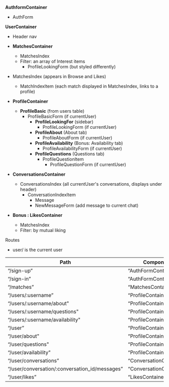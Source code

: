 
**AuthformContainer**
  + AuthForm

**UserContainer**
  + Header nav


  + **MatchesContainer**
    + MatchesIndex
    + Filter: an array of Interest items
      * ProfileLookingForm (but styled differently)

  + MatchesIndex (appears in Browse and Likes)
    + MatchIndexItem (each match displayed in MatchesIndex, links to a profile)

  + **ProfileContainer**
    + **ProfileBasic** (from users table)
      - ProfileBasicForm (if currentUser)
        - **ProfileLookingFor** (sidebar)
          * ProfileLookingForm (if currentUser)
        - **ProfileAbout** (About tab)
          * ProfileAboutForm (if currentUser)
        - **ProfileAvailability** (Bonus: Availability tab)
          * ProfileAvailabilityForm (if currentUser)
        - **ProfileQuestions** (Questions tab)
          * ProfileQuestionItem
            + ProfileQuestionForm (if currentUser)

  + **ConversationsContainer**
    + ConversationsIndex (all currentUser's conversations, displays under header)
      - ConversationIndexItem
        + Message
        + NewMessageForm (add message to current chat)

  + **Bonus : LikesContainer**
    + MatchesIndex
    + Filter: by mutual liking




Routes

* user/ is the current user

|Path   | Component   |
|-------|-------------|
|“/sign-up” | “AuthFormContainer"|
|“/sign-in” | “AuthFormContainer"|
|“/matches” | “MatchesContainer" |
|“/users/:username” | “ProfileContainer"|
|“/users/:username/about"| “ProfileContainer"|
|“/users/:username/questions"| “ProfileContainer"|
|“/users/:username/availability"| “ProfileContainer"|
|“/user”| “ProfileContainer"|
|“/user/about"| “ProfileContainer"|
|“/user/questions"| “ProfileContainer"|
|“/user/availability"| “ProfileContainer"|
|“/user/conversations”| “ConversationContainer"|
|“/user/conversation/:conversation_id/messages”| “ConversationContainer"|
|“/user/likes”| “LikesContainer"|
